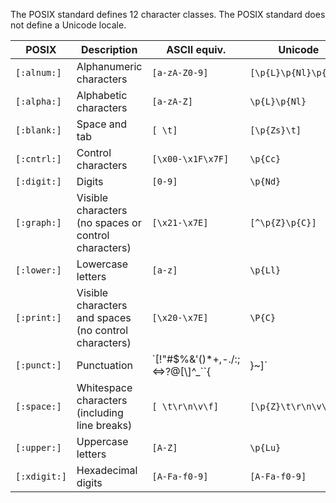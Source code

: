 <!--  -*- Mode: GFM; -*-                                                     -->
<!--                                                                         -->
<!--  posix.md                                                               -->
<!--                                                                         -->
<!--  © Copyright IBM Corporation 2016.                                      -->
<!--  LICENSE: MIT License (https://opensource.org/licenses/mit-license.html)  -->
<!--  AUTHOR: Jamie A. Jennings                                              -->



The POSIX standard defines 12 character classes.  The POSIX standard does not define a Unicode locale. 

 POSIX	    | Description	                                        | ASCII equiv.                            | Unicode
 ---------- | ----------------------------------------------------- | --------------------------------------- | -------------------
`[:alnum:]`	| Alphanumeric characters                               | `[a-zA-Z0-9]`	                              | `[\p{L}\p{Nl}\p{Nd}]`
`[:alpha:]`	| Alphabetic characters	                                | `[a-zA-Z]`	                              | `\p{L}\p{Nl}`
`[:blank:]`	| Space and tab                                         | `[ \t]`	                                  | `[\p{Zs}\t]`
`[:cntrl:]`	| Control characters	                                | `[\x00-\x1F\x7F]`                           | `\p{Cc}`
`[:digit:]`	| Digits	                                            | `[0-9]`                                     | `\p{Nd}`
`[:graph:]`	| Visible characters (no spaces or control characters)  | `[\x21-\x7E]`                               | `[^\p{Z}\p{C}]`
`[:lower:]`	| Lowercase letters	                                    | `[a-z]`                                     | `\p{Ll}`
`[:print:]`	| Visible characters and spaces (no control characters) | `[\x20-\x7E]`                               | `\P{C}`
`[:punct:]`	| Punctuation	                                        | `[!"\#$%&'()*+,\-./:;<=>?@\[\\\]^_``{|}~]`  | `\p{P}`
`[:space:]`	| Whitespace characters (including line breaks)         | `[ \t\r\n\v\f]`                             | `[\p{Z}\t\r\n\v\f]`
`[:upper:]`	| Uppercase letters	                                    | `[A-Z]`                                     | `\p{Lu}`
`[:xdigit:]`| Hexadecimal digits                                    | `[A-Fa-f0-9]`                               | `[A-Fa-f0-9]`



